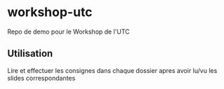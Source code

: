 # workshop-utc
Repo de demo pour le Workshop de l'UTC

## Utilisation

Lire et effectuer les consignes dans chaque dossier apres avoir lu/vu les slides correspondantes

